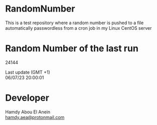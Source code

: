 # RandomNumber    
This is a test repository where a random number is pushed to a file automatically passwordless from a cron job in my Linux CentOS server    
# Random Number of the last run   
24144
      
Last update (GMT +1)    
06/07/23 20:00:01
# Developer    
Hamdy Abou El Anein   
hamdy.aea@protonmail.com

